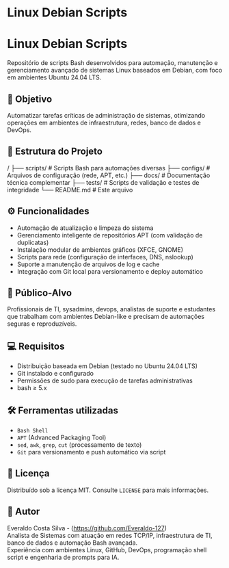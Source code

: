 # Linux Debian Scripts

# Linux Debian Scripts

Repositório de scripts Bash desenvolvidos para automação, manutenção e gerenciamento avançado de sistemas Linux baseados em Debian, com foco em ambientes Ubuntu 24.04 LTS.

## 🔧 Objetivo

Automatizar tarefas críticas de administração de sistemas, otimizando operações em ambientes de infraestrutura, redes, banco de dados e DevOps.

## 📁 Estrutura do Projeto

/
├── scripts/ # Scripts Bash para automações diversas
├── configs/ # Arquivos de configuração (rede, APT, etc.)
├── docs/ # Documentação técnica complementar
├── tests/ # Scripts de validação e testes de integridade
└── README.md # Este arquivo


## ⚙️ Funcionalidades

- Automação de atualização e limpeza do sistema
- Gerenciamento inteligente de repositórios APT (com validação de duplicatas)
- Instalação modular de ambientes gráficos (XFCE, GNOME)
- Scripts para rede (configuração de interfaces, DNS, nslookup)
- Suporte a manutenção de arquivos de log e cache
- Integração com Git local para versionamento e deploy automático

## 🧠 Público-Alvo

Profissionais de TI, sysadmins, devops, analistas de suporte e estudantes que trabalham com ambientes Debian-like e precisam de automações seguras e reproduzíveis.

## 💻 Requisitos

- Distribuição baseada em Debian (testado no Ubuntu 24.04 LTS)
- Git instalado e configurado
- Permissões de sudo para execução de tarefas administrativas
- bash ≥ 5.x

## 🛠️ Ferramentas utilizadas

- `Bash Shell`
- `APT` (Advanced Packaging Tool)
- `sed`, `awk`, `grep`, `cut` (processamento de texto)
- `Git` para versionamento e push automático via script

## 📜 Licença

Distribuído sob a licença MIT. Consulte `LICENSE` para mais informações.

## 🚀 Autor

Everaldo Costa Silva - (https://github.com/Everaldo-127)  
Analista de Sistemas com atuação em redes TCP/IP, infraestrutura de TI, banco de dados e automação Bash avançada.  
Experiência com ambientes Linux, GitHub, DevOps, programação shell script e engenharia de prompts para IA.

